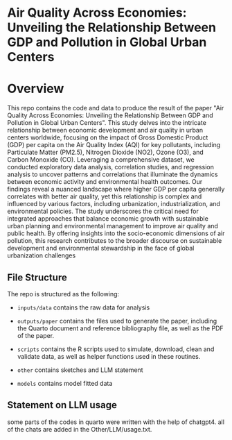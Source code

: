 # Air Quality Across Economies: Unveiling the Relationship Between GDP and Pollution in Global Urban Centers
# Overview
This repo contains the code and data to produce the result of the paper "Air Quality Across Economies: Unveiling the Relationship Between GDP and Pollution in Global Urban Centers".
This study delves into the intricate relationship between economic development and air quality in urban centers worldwide, focusing on the impact of Gross Domestic Product (GDP) per capita on the Air Quality Index (AQI) for key pollutants, including Particulate Matter (PM2.5), Nitrogen Dioxide (NO2), Ozone (O3), and Carbon Monoxide (CO). Leveraging a comprehensive dataset, we conducted exploratory data analysis, correlation studies, and regression analysis to uncover patterns and correlations that illuminate the dynamics between economic activity and environmental health outcomes. Our findings reveal a nuanced landscape where higher GDP per capita generally correlates with better air quality, yet this relationship is complex and influenced by various factors, including urbanization, industrialization, and environmental policies. The study underscores the critical need for integrated approaches that balance economic growth with sustainable urban planning and environmental management to improve air quality and public health. By offering insights into the socio-economic dimensions of air pollution, this research contributes to the broader discourse on sustainable development and environmental stewardship in the face of global urbanization challenges

## File Structure
The repo is structured as the following:

-   `inputs/data` contains the raw data for analysis

-   `outputs/paper` contains the files used to generate the paper, including the Quarto document and reference bibliography file, as well as the PDF of the paper.

-   `scripts` contains the R scripts used to simulate, download, clean and validate data, as well as helper functions used in these routines.
-   `other` contains sketches and LLM statement
-   `models` contains model fitted data

## Statement on LLM usage
some parts of the codes in quarto were written with the help of chatgpt4. all of the chats are added in the Other/LLM/usage.txt.
